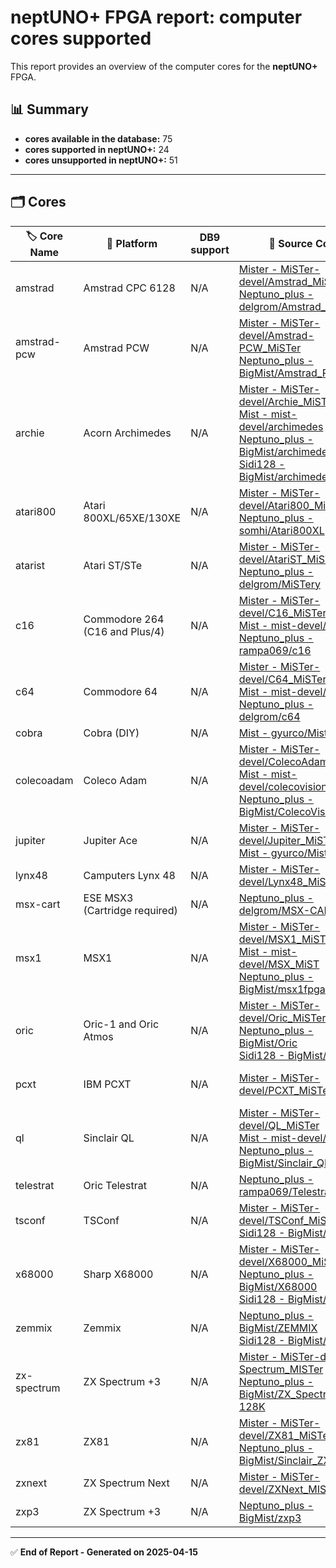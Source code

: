 # neptUNO+ FPGA report: computer cores supported

This report provides an overview of the computer cores for the **neptUNO+** FPGA.

## 📊 Summary

- **cores available in the database:** 75
- **cores supported in neptUNO+:** 24
- **cores unsupported in neptUNO+:** 51

---

## 🗂️ Cores

| 🏷️ **Core Name** | 📝 **Platform** | DB9 support | 🔗 **Source Code** | 🗂️ **Database** | 🗒️ **Notes** |
|-------------------|-----------------|-------------|--------------------|------------------|--------------|
| amstrad | Amstrad CPC 6128 | N/A | [Mister - MiSTer-devel/Amstrad_MiSTer](https://github.com/MiSTer-devel/Amstrad_MiSTer)<br>[Neptuno_plus - delgrom/Amstrad_MiST](https://github.com/delgrom/Amstrad_MiST) | Official_Distribution_MiSTer |  |
| amstrad-pcw | Amstrad PCW | N/A | [Mister - MiSTer-devel/Amstrad-PCW_MiSTer](https://github.com/MiSTer-devel/Amstrad-PCW_MiSTer)<br>[Neptuno_plus - BigMist/Amstrad_PCW](https://github.com/BigMist/Amstrad_PCW) | Official_Distribution_MiSTer |  |
| archie | Acorn Archimedes | N/A | [Mister - MiSTer-devel/Archie_MiSTer](https://github.com/MiSTer-devel/Archie_MiSTer)<br>[Mist - mist-devel/archimedes](https://github.com/mist-devel/archimedes)<br>[Neptuno_plus - BigMist/archimedes](https://github.com/BigMist/archimedes)<br>[Sidi128 - BigMist/archimedes](https://github.com/BigMist/archimedes) | Official_Distribution_MiSTer |  |
| atari800 | Atari 800XL/65XE/130XE | N/A | [Mister - MiSTer-devel/Atari800_MiSTer](https://github.com/MiSTer-devel/Atari800_MiSTer)<br>[Neptuno_plus - somhi/Atari800XL](https://github.com/somhi/Atari800XL) | Official_Distribution_MiSTer |  |
| atarist | Atari ST/STe | N/A | [Mister - MiSTer-devel/AtariST_MiSTer](https://github.com/MiSTer-devel/AtariST_MiSTer)<br>[Neptuno_plus - delgrom/MiSTery](https://github.com/delgrom/MiSTery) | Official_Distribution_MiSTer |  |
| c16 | Commodore 264 (C16 and Plus/4) | N/A | [Mister - MiSTer-devel/C16_MiSTer](https://github.com/MiSTer-devel/C16_MiSTer)<br>[Mist - mist-devel/c16](https://github.com/mist-devel/c16)<br>[Neptuno_plus - rampa069/c16](https://github.com/rampa069/c16) | Official_Distribution_MiSTer |  |
| c64 | Commodore 64 | N/A | [Mister - MiSTer-devel/C64_MiSTer](https://github.com/MiSTer-devel/C64_MiSTer)<br>[Mist - mist-devel/c64](https://github.com/mist-devel/c64)<br>[Neptuno_plus - delgrom/c64](https://github.com/delgrom/c64) | Official_Distribution_MiSTer |  |
| cobra | Cobra (DIY) | N/A | [Mist - gyurco/Mist_FPGA](https://github.com/gyurco/Mist_FPGA/tree/master/Computer_MiST/ITCI%20-%20Cobra_MiST) | BigMist |  |
| colecoadam | Coleco Adam | N/A | [Mister - MiSTer-devel/ColecoAdam_MiSTer](https://github.com/MiSTer-devel/ColecoAdam_MiSTer)<br>[Mist - mist-devel/colecovision_fpga](https://github.com/mist-devel/colecovision_fpga)<br>[Neptuno_plus - BigMist/ColecoVision](https://github.com/BigMist/ColecoVision) | Official_Distribution_MiSTer |  |
| jupiter | Jupiter Ace | N/A | [Mister - MiSTer-devel/Jupiter_MiSTer](https://github.com/MiSTer-devel/Jupiter_MiSTer)<br>[Mist - gyurco/Mist_FPGA](https://github.com/gyurco/Mist_FPGA/tree/master/Computer_MiST/Jupiter%20Cantab%20-%20JupiterACE_MiST) | Official_Distribution_MiSTer | Core neptUNO+ by Kyp069 |
| lynx48 | Camputers Lynx 48 | N/A | [Mister - MiSTer-devel/Lynx48_MiSTer](https://github.com/MiSTer-devel/Lynx48_MiSTer) | Official_Distribution_MiSTer |  |
| msx-cart | ESE MSX3 (Cartridge required) | N/A | [Neptuno_plus - delgrom/MSX-CART](https://github.com/delgrom/MSX-CART) | BigMist |  |
| msx1 | MSX1 | N/A | [Mister - MiSTer-devel/MSX1_MiSTer](https://github.com/MiSTer-devel/MSX1_MiSTer)<br>[Mist - mist-devel/MSX_MiST](https://github.com/mist-devel/MSX_MiST)<br>[Neptuno_plus - BigMist/msx1fpga](https://github.com/BigMist/msx1fpga) | Official_Distribution_MiSTer | Ported by @rampa069 |
| oric | Oric-1 and Oric Atmos | N/A | [Mister - MiSTer-devel/Oric_MiSTer](https://github.com/MiSTer-devel/Oric_MiSTer)<br>[Neptuno_plus - BigMist/Oric](https://github.com/BigMist/Oric)<br>[Sidi128 - BigMist/Oric](https://github.com/BigMist/Oric) | Official_Distribution_MiSTer |  |
| pcxt | IBM PCXT | N/A | [Mister - MiSTer-devel/PCXT_MiSTer](https://github.com/MiSTer-devel/PCXT_MiSTer) | Official_Distribution_MiSTer | neptUNO+ deMiSTified by Somhi |
| ql | Sinclair QL | N/A | [Mister - MiSTer-devel/QL_MiSTer](https://github.com/MiSTer-devel/QL_MiSTer)<br>[Mist - mist-devel/ql](https://github.com/mist-devel/ql)<br>[Neptuno_plus - BigMist/Sinclair_QL](https://github.com/BigMist/Sinclair_QL) | Official_Distribution_MiSTer |  |
| telestrat | Oric Telestrat | N/A | [Neptuno_plus - rampa069/Telestrat_MiSTer](https://github.com/rampa069/Telestrat_MiSTer) | BigMist | Ported by @rampa069 |
| tsconf | TSConf | N/A | [Mister - MiSTer-devel/TSConf_MiSTer](https://github.com/MiSTer-devel/TSConf_MiSTer)<br>[Sidi128 - BigMist/TSConf](https://github.com/BigMist/TSConf) | Official_Distribution_MiSTer | neptUNO+ ported by @red_corvette |
| x68000 | Sharp X68000 | N/A | [Mister - MiSTer-devel/X68000_MiSTer](https://github.com/MiSTer-devel/X68000_MiSTer)<br>[Neptuno_plus - BigMist/X68000](https://github.com/BigMist/X68000)<br>[Sidi128 - BigMist/X68000](https://github.com/BigMist/X68000) | Official_Distribution_MiSTer |  |
| zemmix | Zemmix | N/A | [Neptuno_plus - BigMist/ZEMMIX](https://github.com/BigMist/ZEMMIX)<br>[Sidi128 - BigMist/ZEMMIX](https://github.com/BigMist/ZEMMIX) | BigMist |  |
| zx-spectrum | ZX Spectrum +3 | N/A | [Mister - MiSTer-devel/ZX-Spectrum_MISTer](https://github.com/MiSTer-devel/ZX-Spectrum_MISTer)<br>[Neptuno_plus - BigMist/ZX_Spectrum-128K](https://github.com/BigMist/ZX_Spectrum-128K) | Official_Distribution_MiSTer | Ported bt delgrom |
| zx81 | ZX81 | N/A | [Mister - MiSTer-devel/ZX81_MiSTer](https://github.com/MiSTer-devel/ZX81_MiSTer)<br>[Neptuno_plus - BigMist/Sinclair_ZX8X](https://github.com/BigMist/Sinclair_ZX8X) | Official_Distribution_MiSTer |  |
| zxnext | ZX Spectrum Next | N/A | [Mister - MiSTer-devel/ZXNext_MISTer](https://github.com/MiSTer-devel/ZXNext_MISTer) | Official_Distribution_MiSTer | ported by @delgrom |
| zxp3 | ZX Spectrum +3 | N/A | [Neptuno_plus - BigMist/zxp3](https://github.com/BigMist/zxp3) | BigMist |  |

---

✅ **End of Report - Generated on 2025-04-15**